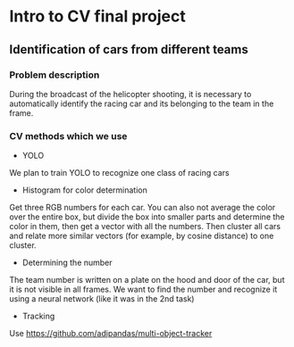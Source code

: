 # Intro to CV final project 

## Identification of cars from different teams
### Problem description
During the broadcast of the helicopter shooting, it is necessary to automatically identify the racing car and its belonging to the team in the frame.



### CV methods which we use
- YOLO

We plan to train YOLO to recognize one class of racing cars

- Histogram for color determination

Get three RGB numbers for each car. You can also not average the color over the entire box, but divide the box into smaller parts and determine the color in them, then get a vector with all the numbers.
Then cluster all cars and relate more similar vectors (for example, by cosine distance) to one cluster.
- Determining the number

The team number is written on a plate on the hood and door of the car, but it is not visible in all frames. We want to find the number and recognize it using a neural network (like it was in the 2nd task)
- Tracking 

Use https://github.com/adipandas/multi-object-tracker 



